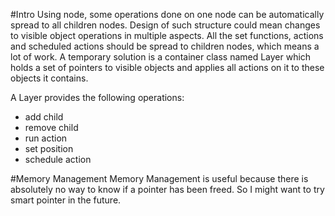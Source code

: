 #Intro
Using node, some operations done on one node can be automatically spread to all children nodes. 
Design of such structure could mean changes to visible object operations in multiple aspects. All the set functions, actions and scheduled actions should be spread to children nodes, which means a lot of work. 
A temporary solution is a container class named Layer which holds a set of pointers to visible objects and applies all actions on it to these objects it contains. 

A Layer provides the following operations:
* add child
* remove child
* run action
* set position
* schedule action

#Memory Management
Memory Management is useful because there is absolutely no way to know if a pointer has been freed. So I might want to try smart pointer in the future. 
